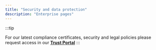 ```yaml
---
title: "Security and data protection"
description: "Enterprise pages"
---
```


:::tip

For our latest compliance certificates, security and legal policies please request access in our **[Trust Portal](https://trust.codat.io/)**
:::


